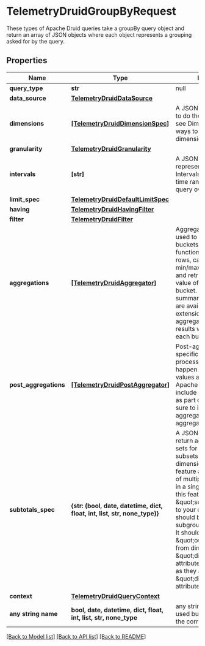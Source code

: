 # TelemetryDruidGroupByRequest

These types of Apache Druid queries take a groupBy query object and return an array of JSON objects where each object represents a grouping asked for by the query.
## Properties
Name | Type | Description | Notes
------------ | ------------- | ------------- | -------------
**query_type** | **str** | null | 
**data_source** | [**TelemetryDruidDataSource**](TelemetryDruidDataSource.md) |  | 
**dimensions** | [**[TelemetryDruidDimensionSpec]**](TelemetryDruidDimensionSpec.md) | A JSON list of dimensions to do the groupBy over; or see DimensionSpec for ways to extract dimensions.. | 
**granularity** | [**TelemetryDruidGranularity**](TelemetryDruidGranularity.md) |  | 
**intervals** | **[str]** | A JSON Object representing ISO-8601 Intervals. This defines the time ranges to run the query over. | 
**limit_spec** | [**TelemetryDruidDefaultLimitSpec**](TelemetryDruidDefaultLimitSpec.md) |  | [optional] 
**having** | [**TelemetryDruidHavingFilter**](TelemetryDruidHavingFilter.md) |  | [optional] 
**filter** | [**TelemetryDruidFilter**](TelemetryDruidFilter.md) |  | [optional] 
**aggregations** | [**[TelemetryDruidAggregator]**](TelemetryDruidAggregator.md) | Aggregation functions are used to summarize data in buckets. Summarization functions include counting rows, calculating the min/max/sum of metrics and retrieving the first/last value of metrics for each bucket. Additional summarization functions are available with extensions. If no aggregator is provided, the results will be empty for each bucket. | [optional] 
**post_aggregations** | [**[TelemetryDruidPostAggregator]**](TelemetryDruidPostAggregator.md) | Post-aggregations are specifications of processing that should happen on aggregated values as they come out of Apache Druid. If you include a post aggregation as part of a query, make sure to include all aggregators the post-aggregator requires. | [optional] 
**subtotals_spec** | **{str: (bool, date, datetime, dict, float, int, list, str, none_type)}** | A JSON array of arrays to return additional result sets for groupings of subsets of top level dimensions. The subtotals feature allows computation of multiple sub-groupings in a single query. To use this feature, add a \&quot;subtotalsSpec\&quot; to your query, which should be a list of subgroup dimension sets. It should contain the \&quot;outputName\&quot; from dimensions in your \&quot;dimensions\&quot; attribute, in the same order as they appear in the \&quot;dimensions\&quot; attribute. | [optional] 
**context** | [**TelemetryDruidQueryContext**](TelemetryDruidQueryContext.md) |  | [optional] 
**any string name** | **bool, date, datetime, dict, float, int, list, str, none_type** | any string name can be used but the value must be the correct type | [optional]

[[Back to Model list]](../README.md#documentation-for-models) [[Back to API list]](../README.md#documentation-for-api-endpoints) [[Back to README]](../README.md)


